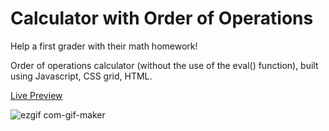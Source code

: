 # Calculator with Order of Operations

Help a first grader with their math homework!

Order of operations calculator (without the use of the eval() function), built using Javascript, CSS grid, HTML. 

[Live Preview](https://faithd186.github.io/Calculator-OrderOfOperations/)

![ezgif com-gif-maker](https://user-images.githubusercontent.com/90401001/219907784-65b53dfb-204e-4560-9c1f-cf4b9f8c6068.gif)





